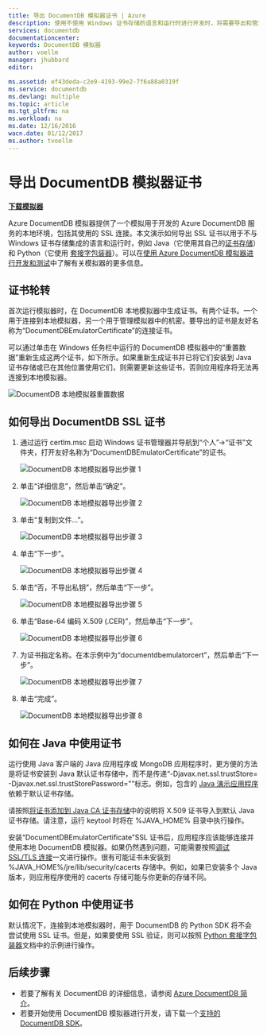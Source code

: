 ```yaml
---
title: 导出 DocumentDB 模拟器证书 | Azure
description: 使用不使用 Windows 证书存储的语言和运行时进行开发时，将需要导出和管理 SSL 证书。此文提供了分步说明。
services: documentdb
documentationcenter: 
keywords: DocumentDB 模拟器
author: voellm
manager: jhubbard
editor: 

ms.assetid: ef43deda-c2e9-4193-99e2-7f6a88a0319f
ms.service: documentdb
ms.devlang: multiple
ms.topic: article
ms.tgt_pltfrm: na
ms.workload: na
ms.date: 12/16/2016
wacn.date: 01/12/2017
ms.author: tvoellm
---
```


# 导出 DocumentDB 模拟器证书

[**下载模拟器**](https://aka.ms/documentdb-emulator)

Azure DocumentDB 模拟器提供了一个模拟用于开发的 Azure DocumentDB 服务的本地环境，包括其使用的 SSL 连接。本文演示如何导出 SSL 证书以用于不与 Windows 证书存储集成的语言和运行时，例如 Java（它使用其自己的[证书存储](https://docs.oracle.com/cd/E19830-01/819-4712/ablqw/index.html)）和 Python（它使用 [套接字包装器](https://docs.python.org/2/library/ssl.html)）。可以在[使用 Azure DocumentDB 模拟器进行开发和测试](./documentdb-nosql-local-emulator.md)中了解有关模拟器的更多信息。

## 证书轮转

首次运行模拟器时，在 DocumentDB 本地模拟器中生成证书。有两个证书。一个用于连接到本地模拟器，另一个用于管理模拟器中的机密。要导出的证书是友好名称为“DocumentDBEmulatorCertificate”的连接证书。

可以通过单击在 Windows 任务栏中运行的 DocumentDB 模拟器中的“重置数据”重新生成这两个证书，如下所示。如果重新生成证书并已将它们安装到 Java 证书存储或已在其他位置使用它们，则需要更新这些证书，否则应用程序将无法再连接到本地模拟器。

![DocumentDB 本地模拟器重置数据](./media/documentdb-nosql-local-emulator/azure-documentdb-database-local-emulator-reset-data.png)  

## 如何导出 DocumentDB SSL 证书

1. 通过运行 certlm.msc 启动 Windows 证书管理器并导航到“个人”->“证书”文件夹，打开友好名称为“DocumentDBEmulatorCertificate”的证书。

    ![DocumentDB 本地模拟器导出步骤 1](./media/documentdb-nosql-local-emulator/azure-documentdb-database-local-emulator-export-step-1.png)  

2. 单击“详细信息”，然后单击“确定”。

    ![DocumentDB 本地模拟器导出步骤 2](./media/documentdb-nosql-local-emulator/azure-documentdb-database-local-emulator-export-step-2.png)  

3. 单击“复制到文件...”。

    ![DocumentDB 本地模拟器导出步骤 3](./media/documentdb-nosql-local-emulator/azure-documentdb-database-local-emulator-export-step-3.png)  

4. 单击“下一步”。

    ![DocumentDB 本地模拟器导出步骤 4](./media/documentdb-nosql-local-emulator/azure-documentdb-database-local-emulator-export-step-4.png)  

5. 单击“否，不导出私钥”，然后单击“下一步”。

    ![DocumentDB 本地模拟器导出步骤 5](./media/documentdb-nosql-local-emulator/azure-documentdb-database-local-emulator-export-step-5.png)  

6. 单击“Base-64 编码 X.509 (.CER)”，然后单击“下一步”。

    ![DocumentDB 本地模拟器导出步骤 6](./media/documentdb-nosql-local-emulator/azure-documentdb-database-local-emulator-export-step-6.png)  

7. 为证书指定名称。在本示例中为“documentdbemulatorcert”，然后单击“下一步”。

    ![DocumentDB 本地模拟器导出步骤 7](./media/documentdb-nosql-local-emulator/azure-documentdb-database-local-emulator-export-step-7.png)  

8. 单击“完成”。

    ![DocumentDB 本地模拟器导出步骤 8](./media/documentdb-nosql-local-emulator/azure-documentdb-database-local-emulator-export-step-8.png)  

## 如何在 Java 中使用证书

运行使用 Java 客户端的 Java 应用程序或 MongoDB 应用程序时，更方便的方法是将证书安装到 Java 默认证书存储中，而不是传递“-Djavax.net.ssl.trustStore=<keystore> -Djavax.net.ssl.trustStorePassword="<password>”标志。例如，包含的 [Java 演示应用程序](https://localhost:8081/_explorer/index.html)依赖于默认证书存储。

请按照[将证书添加到 Java CA 证书存储](https://docs.microsoft.com/zh-cn/azure/java-add-certificate-ca-store)中的说明将 X.509 证书导入到默认 Java 证书存储。请注意，运行 keytool 时将在 %JAVA\_HOME% 目录中执行操作。

安装“DocumentDBEmulatorCertificate”SSL 证书后，应用程序应该能够连接并使用本地 DocumentDB 模拟器。如果仍然遇到问题，可能需要按照[调试 SSL/TLS 连接](http://docs.oracle.com/javase/7/docs/technotes/guides/security/jsse/ReadDebug.html)一文进行操作。很有可能证书未安装到 %JAVA\_HOME%/jre/lib/security/cacerts 存储中。例如，如果已安装多个 Java 版本，则应用程序使用的 cacerts 存储可能与你更新的存储不同。

## 如何在 Python 中使用证书

默认情况下，连接到本地模拟器时，用于 DocumentDB 的 Python SDK 将不会尝试使用 SSL 证书。但是，如果要使用 SSL 验证，则可以按照 [Python 套接字包装器](https://docs.python.org/2/library/ssl.html)文档中的示例进行操作。

## 后续步骤
- 若要了解有关 DocumentDB 的详细信息，请参阅 [Azure DocumentDB 简介](./documentdb-introduction.md)。
- 若要开始使用 DocumentDB 模拟器进行开发，请下载一个[支持的 DocumentDB SDK](./documentdb-sdk-dotnet.md)。

<!---HONumber=Mooncake_0103_2017-->
